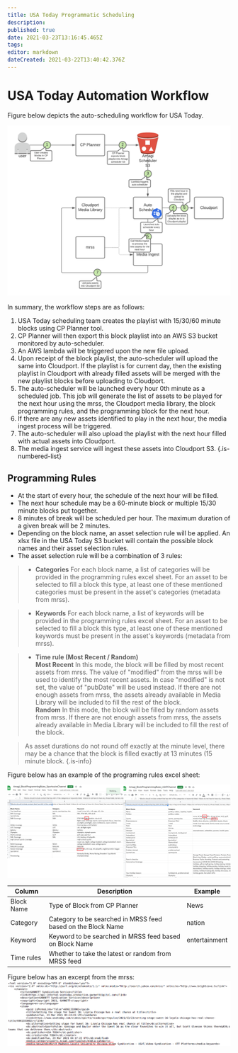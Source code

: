 ```yaml
---
title: USA Today Programmatic Scheduling
description: 
published: true
date: 2021-03-23T13:16:45.465Z
tags: 
editor: markdown
dateCreated: 2021-03-22T13:40:42.376Z
---
```


# USA Today Automation Workflow

Figure below depicts the auto-scheduling workflow for USA Today.

![usa_today_autoscheduling_.png](/usa_today_autoscheduling_.png)

In summary, the workflow steps are as follows:

1. USA Today scheduling team creates the playlist with 15/30/60 minute blocks using CP Planner tool.
2. CP Planner will then export this block playlist into an AWS S3 bucket monitored by auto-scheduler.
3. An AWS lambda will be triggered upon the new file upload.
4. Upon receipt of the block playlist, the auto-scheduler will upload the same into Cloudport. If the playlist is for current day, then the existing playlist in Cloudport with already filled assets will be merged with the new playlist blocks before uploading to Cloudport.
5. The auto-scheduler will be launched every hour 0th minute as a scheduled job. This job will generate the list of assets to be played for the next hour using the mrss, the Cloudport media library, the block programming rules, and the programming block for the next hour.
5. If there are any new assets identified to play in the next hour, the media ingest process will be triggered.
6. The auto-scheduler will also upload the playlist with the next hour filled with actual assets into Cloudport.
7. The media ingest service will ingest these assets into Cloudport S3.
{.is-numbered-list}

## Programming Rules
- At the start of every hour, the schedule of the next hour will be filled.
- The next hour schedule may be a 60-minute block or multiple 15/30 minute blocks put together.
- 8 minutes of break will be scheduled per hour. The maximum duration of a given break will be 2 minutes.
- Depending on the block name, an asset selection rule will be applied. An xlsx file in the USA Today S3 bucket will contain the possible block names and their asset selection rules.
- The asset selection rule will be a combination of 3 rules:
>  - **Categories**
For each block name, a list of categories will be provided in the programming rules excel sheet. For an asset to be selected to fill a block this type, at least one of these mentioned categories must be present in the asset's categories (metadata from mrss).

>  - **Keywords**
For each block name, a list of keywords will be provided in the programming rules excel sheet. For an asset to be selected to fill a block this type, at least one of these mentioned keywords must be present in the asset's keywords (metadata from mrss).

> - **Time rule (Most Recent / Random)<br/>**
	**Most Recent**
In this mode, the block will be filled by most recent assets from mrss. The value of "modified" from the mrss will be used to identify the most recent assets. In case "modified" is not set, the value of "pubDate" will be used instead. If there are not enough assets from mrss, the assets already available in Media Library will be included to fill the rest of the block. <br/>
  **Random**
In this mode, the block will be filled by random assets from mrss. If there are not enough assets from mrss, the assets already available in Media Library will be included to fill the rest of the block.

> As asset durations do not round off exactly at the minute level, there may be a chance that the block is filled exactly at 13 minutes (15 minute block.
{.is-info}

Figure below has an example of the programing rules excel sheet:

![usa_today_programmingrules.png](/usa_today_programmingrules.png)

Column|Description|Example
--|--|--
Block Name|Type of Block from CP Planner|News
Category|Category to be searched in MRSS feed based on the Block Name|nation 
Keyword|Keyword to be searched in MRSS feed based on Block Name|entertainment
Time rules|Whether to take the latest or random from MRSS feed

Figure below has an excerpt from the mrss:
![usa_today_mrss.png](/usa_today_mrss.png)


